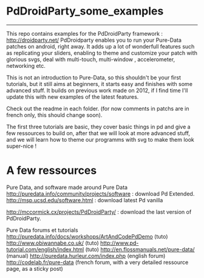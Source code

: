 # PdDroidParty_some_examples
______________________________


This repo contains examples for the PdDroidParty framework : http://droidparty.net/
PdDroidparty enables you to run your Pure-Data patches on android, right away. It adds up a lot of wonderfull features such as replicating your sliders, enabling to theme and customize your patch with glorious svgs, deal with multi-touch, multi-window , accelerometer, networking etc.

This is not an introduction to Pure-Data, so this shouldn't be your first tutorials, but it still aims at beginners, it starts easy and finishes with some advanced stuff. It builds on previous work made on 2012, if I find time I'll update this with new examples of the latest features.

Check out the readme in each folder. (for now comments in patchs are in french only, this should change soon).

The first three tutorials are basic, they cover basic things in pd and give a few ressources to build on, after that we will look at more advanced stuff, and we will learn how to theme our programms with svg to make them look super-nice !

# A few ressources

Pure Data, and software made around Pure Data
http://puredata.info/community/projects/software : download Pd Extended.
http://msp.ucsd.edu/software.html : download latest Pd vanilla

http://mccormick.cx/projects/PdDroidParty/ : download the last version of PdDroidParty.

Pure Data forums et tutorials
http://puredata.info/docs/workshops/ArtAndCodePdDemo (tuto)
http://www.obiwannabe.co.uk/ (tuto)
http://www.pd-tutorial.com/english/index.html (tuto)
http://en.flossmanuals.net/pure-data/ (manual)
http://puredata.hurleur.com/index.php (english forum)
http://codelab.fr/pure-data (french forum, with a very detailed ressource page, as a sticky post)





